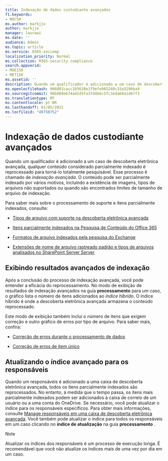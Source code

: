 ```yaml
---
title: Indexação de dados custodiante avançados
f1.keywords:
- NOCSH
ms.author: markjjo
author: markjjo
manager: laurawi
ms.date: ''
audience: Admin
ms.topic: article
ms.service: O365-seccomp
localization_priority: Normal
ms.collection: M365-security-compliance
search.appverid:
- MOE150
- MET150
ms.assetid: ''
description: Quando um qualificador é adicionado a um caso de descoberta eletrônica avançada, qualquer conteúdo considerado parcialmente indexado é reprocessado para torná-lo totalmente pesquisável.
ms.openlocfilehash: 908d01cacc103639e1f9efe965240c33a5296ba9
ms.sourcegitcommit: 98b889e674ad1d5fa37d4b6c5fc3eda60a1d67f3
ms.translationtype: MT
ms.contentlocale: pt-BR
ms.lasthandoff: 01/05/2021
ms.locfileid: "49750752"
---
```

# <a name="advanced-indexing-of-custodian-data"></a>Indexação de dados custodiante avançados

Quando um qualificador é adicionado a um caso de descoberta eletrônica avançada, qualquer conteúdo considerado parcialmente indexado é reprocessado para torná-lo totalmente pesquisável.  Esse processo é chamado de *indexação avançada*. O conteúdo pode ser parcialmente indexado por vários motivos, incluindo a existência de imagens, tipos de arquivos não suportados ou quando são encontrados limites de tamanho de arquivo de indexação.

Para saber mais sobre o processamento de suporte e itens parcialmente indexados, consulte:

- [Tipos de arquivo com suporte na descoberta eletrônica avançada](supported-filetypes-ediscovery20.md)

- [Itens parcialmente indexados na Pesquisa de Conteúdo do Office 365](partially-indexed-items-in-content-search.md)

- [Formatos de arquivo indexados pela pesquisa do Exchange](https://docs.microsoft.com/exchange/file-formats-indexed-by-exchange-search-exchange-2013-help)

- [Extensões de nome de arquivo rastreado padrão e tipos de arquivos analisados no SharePoint Server Server](https://docs.microsoft.com/SharePoint/technical-reference/default-crawled-file-name-extensions-and-parsed-file-types)

## <a name="viewing-advanced-indexing-results"></a>Exibindo resultados avançados de indexação

Após a conclusão do processo de indexação avançada, você pode entender a eficácia do reprocessamento.  No modo de exibição de resultados de indexação avançados na guia **processamento** para um caso, o gráfico lista o número de itens adicionados ao *índice híbrido*.  O índice híbrido é onde a descoberta eletrônica avançada armazena o conteúdo reprocessado.

Este modo de exibição também inclui o número de itens que exigem correção e outro gráfico de erros por tipo de arquivo. Para saber mais, confira:

- [Correção de erros durante o processamento de dados](error-remediation-when-processing-data-in-advanced-ediscovery.md)

- [Correção de erros de item único](single-item-error-remediation.md)

## <a name="updating-the-advanced-index-for-custodians"></a>Atualizando o índice avançado para os responsáveis

Quando um responsáveis é adicionado a uma caixa de descoberta eletrônica avançada, todos os itens parcialmente indexados são reprocessados. No entanto, à medida que o tempo passa, os itens mais parcialmente indexados podem ser adicionados à caixa de correio de um usuário ou a uma conta do OneDrive.  Se necessário, você pode atualizar o índice para os responsáveis específicos. Para obter mais informações, consulte [Manage responsáveis em uma caixa de descoberta eletrônica avançada](manage-new-custodians.md#re-index-custodian-data). Você também pode atualizar o índice para todos os responsáveis em um caso clicando no **índice de atualização** na guia **processamento** .

> [!NOTE]
> Atualizar os índices dos responsáveis é um processo de execução longa. É recomendável que você não atualize os índices mais de uma vez por dia em um caso.
